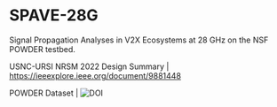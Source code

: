 # SPAVE-28G
Signal Propagation Analyses in V2X Ecosystems at 28 GHz on the NSF POWDER testbed.

USNC-URSI NRSM 2022 Design Summary | https://ieeexplore.ieee.org/document/9881448

POWDER Dataset | ![DOI](https://zenodo.org/badge/DOI/10.5281/zenodo.7178597.svg)
